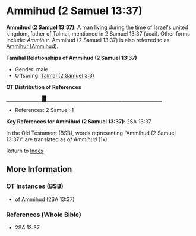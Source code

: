 # Ammihud (2 Samuel 13:37)
**Ammihud (2 Samuel 13:37)**. 
A man living during the time of Israel's united kingdom, father of Talmai, mentioned in 2 Samuel 13:37 (acai). 
Other forms include: 
*Ammihur*. 
Ammihud (2 Samuel 13:37) is also referred to as: 
[Ammihur (Ammihud)](Ammihur.md). 




**Familial Relationships of Ammihud (2 Samuel 13:37)**


* Gender: male
* Offspring: [Talmai (2 Samuel 3:3)](Talmai.2.md)


**OT Distribution of References**

▁▁▁▁▁▁▁▁▁█▁▁▁▁▁▁▁▁▁▁▁▁▁▁▁▁▁▁▁▁▁▁▁▁▁▁▁▁▁
* References: 2 Samuel: 1



**Key References for Ammihud (2 Samuel 13:37)**: 
2SA 13:37. 


In the Old Testament (BSB), words representing “Ammihud (2 Samuel 13:37)” are translated as 
*of Ammihud* (1x). 




Return to [Index](00-Index.md)

## More Information

### OT Instances (BSB)

* of Ammihud (2SA 13:37)



### References (Whole Bible)

* 2SA 13:37



